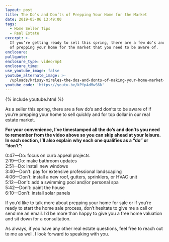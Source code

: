 ```yaml
---
layout: post
title: The Do’s and Don’ts of Prepping Your Home for the Market
date: 2019-05-06 13:49:00
tags:
  - Home Seller Tips
  - Real Estate
excerpt: >-
  If you’re getting ready to sell this spring, there are a few do’s and don’ts
  of prepping your home for the market that you need to be aware of.
enclosure:
pullquote:
enclosure_type: video/mp4
enclosure_time:
use_youtube_image: false
youtube_alternate_image: >-
  /uploads/krissy-mireles-the-dos-and-donts-of-making-your-home-market-ready-youtube.jpg
youtube_code: 'https://youtu.be/kPYpAdMwS6k'
---
```


{% include youtube.html %}

As a seller this spring, there are a few do’s and don’ts to be aware of if you’re prepping your home to sell quickly and for top dollar in our real estate market.&nbsp;

**For your convenience, I’ve timestamped all the do’s and don’ts you need to remember from the video above so you can skip ahead at your leisure. In each section, I’ll also explain why each one qualifies as a “do” or “don’t”:**

0:47—Do: focus on curb appeal projects<br>2:19—Do: make bathroom updates&nbsp;<br>2:51—Do: install new windows&nbsp;<br>3:40—Don’t: pay for extensive professional landscaping&nbsp;<br>4:06—Don’t: install a new roof, gutters, sprinklers, or HVAC unit<br>5:12—Don’t: add a swimming pool and/or personal spa&nbsp;<br>5:42—Don’t: paint the house<br>6:10—Don’t: install solar panels&nbsp;

If you’d like to talk more about prepping your home for sale or if you’re ready to start the home sale process, don’t hesitate to give me a call or send me an email. I’d be more than happy to give you a free home valuation and sit down for a consultation.&nbsp;

As always, if you have any other real estate questions, feel free to reach out to me as well. I look forward to speaking with you.

&nbsp;